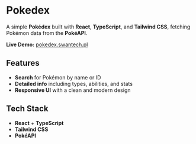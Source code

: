 # Pokedex

A simple **Pokédex** built with **React**, **TypeScript**, and **Tailwind CSS**, fetching Pokémon data from the **PokéAPI**.  

**Live Demo:** [pokedex.swantech.pl](https://pokedex.swantech.pl)  

## Features  
-  **Search** for Pokémon by name or ID  
-  **Detailed info** including types, abilities, and stats  
-  **Responsive UI** with a clean and modern design  

## Tech Stack  
- **React** + **TypeScript**  
- **Tailwind CSS**  
- **PokéAPI**  
